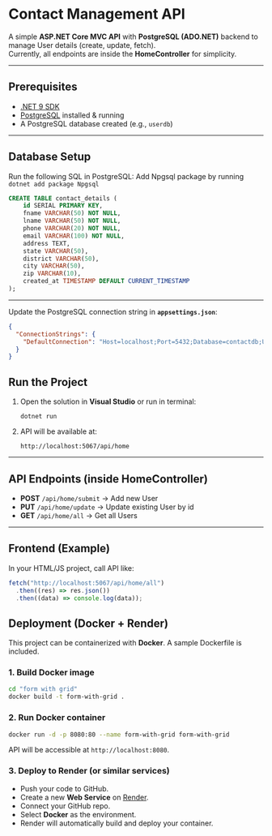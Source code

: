 # Contact Management API

A simple **ASP.NET Core MVC API** with **PostgreSQL (ADO.NET)** backend to manage User details (create, update, fetch).  
Currently, all endpoints are inside the **HomeController** for simplicity.

---

## Prerequisites

- [.NET 9 SDK](https://dotnet.microsoft.com/download)
- [PostgreSQL](https://www.postgresql.org/download/) installed & running
- A PostgreSQL database created (e.g., `userdb`)

---

## Database Setup

Run the following SQL in PostgreSQL:
Add Npgsql package by running `dotnet add package Npgsql`

```sql
CREATE TABLE contact_details (
    id SERIAL PRIMARY KEY,
    fname VARCHAR(50) NOT NULL,
    lname VARCHAR(50) NOT NULL,
    phone VARCHAR(20) NOT NULL,
    email VARCHAR(100) NOT NULL,
    address TEXT,
    state VARCHAR(50),
    district VARCHAR(50),
    city VARCHAR(50),
    zip VARCHAR(10),
    created_at TIMESTAMP DEFAULT CURRENT_TIMESTAMP
);
```

---

Update the PostgreSQL connection string in **`appsettings.json`**:

```json
{
  "ConnectionStrings": {
    "DefaultConnection": "Host=localhost;Port=5432;Database=contactdb;Username=youruser;Password=yourpassword"
  }
}
```

## Run the Project

1. Open the solution in **Visual Studio** or run in terminal:
   ```
   dotnet run
   ```
2. API will be available at:
   ```
   http://localhost:5067/api/home
   ```

---

## API Endpoints (inside HomeController)

- **POST** `/api/home/submit` → Add new User
- **PUT** `/api/home/update` → Update existing User by id
- **GET** `/api/home/all` → Get all Users

---

## Frontend (Example)

In your HTML/JS project, call API like:

```js
fetch("http://localhost:5067/api/home/all")
  .then((res) => res.json())
  .then((data) => console.log(data));
```

## Deployment (Docker + Render)

This project can be containerized with **Docker**. A sample Dockerfile is included.

### 1. Build Docker image

```bash
cd "form with grid"
docker build -t form-with-grid .
```

### 2. Run Docker container

```bash
docker run -d -p 8080:80 --name form-with-grid form-with-grid
```

API will be accessible at `http://localhost:8080`.

### 3. Deploy to Render (or similar services)

- Push your code to GitHub.
- Create a new **Web Service** on [Render](https://render.com).
- Connect your GitHub repo.
- Select **Docker** as the environment.
- Render will automatically build and deploy your container.
